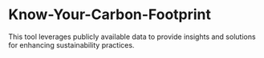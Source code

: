 # Know-Your-Carbon-Footprint
This tool leverages publicly available data to provide insights and solutions for enhancing sustainability practices.
